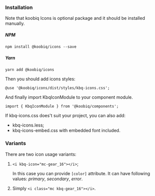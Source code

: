 ### Installation
Note that koobiq Icons is optional package and it should be installed manually.

##### NPM
`npm install @koobiq/icons --save`
##### Yarn
`yarn add @koobiq/icons`

Then you should add icons styles:

`@use '@koobiq/icons/dist/styles/kbq-icons.css';`

And finally import KbqIconModule to your component module.

`import { KbqIconModule } from '@koobiq/components';`

If kbq-icons.css does't suit your project, you can also add:

- kbq-icons.less;
- kbq-icons-embed.css with embedded font included.

### Variants

There are two icon usage variants:

1. `<i kbq-icon="mc-gear_16"></i>`;

    In this case you can provide `[color]` attribute. It can have following values: *primary*, *secondary*, *error*.

2. Simply `<i class="mc kbq-gear_16"></i>`.
